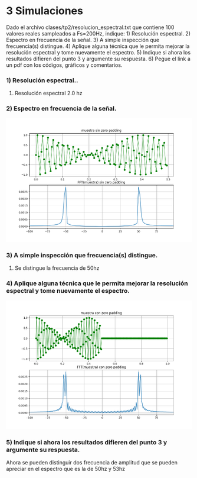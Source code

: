 # 3 Simulaciones
Dado el archivo clases/tp2/resolucion_espectral.txt  que contiene 100 valores reales sampleados a Fs=200Hz, indique: 1) Resolución espectral. 2) Espectro en frecuencia de la señal. 3) A simple inspección que frecuencia(s) distingue. 4) Aplique alguna técnica que le permita mejorar la resolución espectral y tome nuevamente el espectro. 5) Indique si ahora los resultados difieren del punto 3 y argumente su respuesta. 6) Pegue el link a un pdf con los códigos, gráficos y comentarios.

### 1) Resolución espectral.. 
1) Resolución espectral 2.0 hz
### 2) Espectro en frecuencia de la señal. 

![plot](sin_padding.png)
### 3) A simple inspección que frecuencia(s) distingue.
1) Se distingue la frecuencia de 50hz
### 4) Aplique alguna técnica que le permita mejorar la resolución espectral y tome nuevamente el espectro. 
![plot](conpadding.png)

### 5) Indique si ahora los resultados difieren del punto 3 y argumente su respuesta. 
Ahora se pueden distinguir dos frecuencia de amplitud que se pueden apreciar en el espectro que es la de 50hz y 53hz



